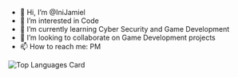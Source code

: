 - 👋 Hi, I’m @IniJamiel
- 👀 I’m interested in Code
- 🌱 I’m currently learning Cyber Security and Game Development
- 💞️ I’m looking to collaborate on Game Development projects
- 📫 How to reach me: PM

<!---
IniJamiel/IniJamiel is a ✨ special ✨ repository because its `README.md` (this file) appears on your GitHub profile.
You can click the Preview link to take a look at your changes.
--->
![Top Languages Card](https://github-readme-stats.vercel.app/api/top-langs/?username=IniJamiel)
